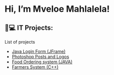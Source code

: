 <h1>Hi, I’m Mveloe Mahlalela! </h1>

<h2>👨💻 IT Projects:</h2>

List of projects</b>
  - [Java Login Form (JFrame)](https://github.com/NatureProductions/register-and-login)
  - [Photoshop Posts and Logos](https://github.com/NatureProductions/Photoshop-)
  - [Food Ordering system (JAVA)](https://github.com/NatureProductions/Food-Ordering-)
  - [Farmers System (C++)](https://github.com/NatureProductions/Food-Ordering-)
  

  

  


